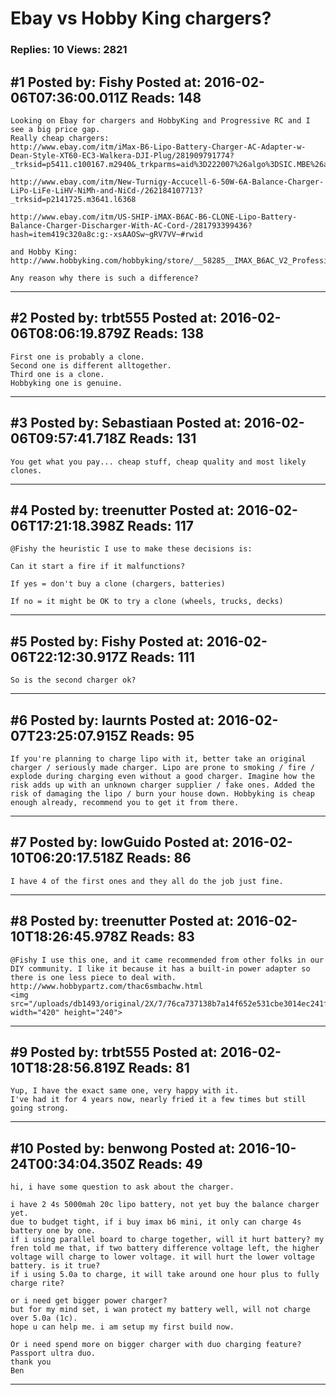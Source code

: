 # Ebay vs Hobby King chargers?

### Replies: 10 Views: 2821

## \#1 Posted by: Fishy Posted at: 2016-02-06T07:36:00.011Z Reads: 148

```
Looking on Ebay for chargers and HobbyKing and Progressive RC and I see a big price gap. 
Really cheap chargers:
http://www.ebay.com/itm/iMax-B6-Lipo-Battery-Charger-AC-Adapter-w-Dean-Style-XT60-EC3-Walkera-DJI-Plug/281909791774?_trksid=p5411.c100167.m2940&_trkparms=aid%3D222007%26algo%3DSIC.MBE%26ao%3D1%26asc%3D20140131123730%26meid%3Da3ccae76669b4fbcbc2def8895da7942%26pid%3D100167%26rk%3D5%26rkt%3D15%26sd%3D191785572192

http://www.ebay.com/itm/New-Turnigy-Accucell-6-50W-6A-Balance-Charger-LiPo-LiFe-LiHV-NiMh-and-NiCd-/262184107713?_trksid=p2141725.m3641.l6368

http://www.ebay.com/itm/US-SHIP-iMAX-B6AC-B6-CLONE-Lipo-Battery-Balance-Charger-Discharger-With-AC-Cord-/281793399436?hash=item419c320a8c:g:-xsAAOSw~gRV7VV~#rwid

and Hobby King: 
http://www.hobbyking.com/hobbyking/store/__58285__IMAX_B6AC_V2_Professional_Balance_Charger_Discharger.html

Any reason why there is such a difference?
```

---
## \#2 Posted by: trbt555 Posted at: 2016-02-06T08:06:19.879Z Reads: 138

```
First one is probably a clone.
Second one is different alltogether.
Third one is a clone.
Hobbyking one is genuine.
```

---
## \#3 Posted by: Sebastiaan Posted at: 2016-02-06T09:57:41.718Z Reads: 131

```
You get what you pay... cheap stuff, cheap quality and most likely clones.
```

---
## \#4 Posted by: treenutter Posted at: 2016-02-06T17:21:18.398Z Reads: 117

```
@Fishy the heuristic I use to make these decisions is: 

Can it start a fire if it malfunctions? 

If yes = don't buy a clone (chargers, batteries)

If no = it might be OK to try a clone (wheels, trucks, decks)
```

---
## \#5 Posted by: Fishy Posted at: 2016-02-06T22:12:30.917Z Reads: 111

```
So is the second charger ok?
```

---
## \#6 Posted by: laurnts Posted at: 2016-02-07T23:25:07.915Z Reads: 95

```
If you're planning to charge lipo with it, better take an original charger / seriously made charger. Lipo are prone to smoking / fire / explode during charging even without a good charger. Imagine how the risk adds up with an unknown charger supplier / fake ones. Added the risk of damaging the lipo / burn your house down. Hobbyking is cheap enough already, recommend you to get it from there.
```

---
## \#7 Posted by: lowGuido Posted at: 2016-02-10T06:20:17.518Z Reads: 86

```
I have 4 of the first ones and they all do the job just fine.
```

---
## \#8 Posted by: treenutter Posted at: 2016-02-10T18:26:45.978Z Reads: 83

```
@Fishy I use this one, and it came recommended from other folks in our DIY community. I like it because it has a built-in power adapter so there is one less piece to deal with. http://www.hobbypartz.com/thac6smbachw.html
<img src="/uploads/db1493/original/2X/7/76ca737138b7a14f652e531cbe3014ec241f4999.gif" width="420" height="240">
```

---
## \#9 Posted by: trbt555 Posted at: 2016-02-10T18:28:56.819Z Reads: 81

```
Yup, I have the exact same one, very happy with it. 
I've had it for 4 years now, nearly fried it a few times but still going strong.
```

---
## \#10 Posted by: benwong Posted at: 2016-10-24T00:34:04.350Z Reads: 49

```
hi, i have some question to ask about the charger.

i have 2 4s 5000mah 20c lipo battery, not yet buy the balance charger yet. 
due to budget tight, if i buy imax b6 mini, it only can charge 4s battery one by one. 
if i using parallel board to charge together, will it hurt battery? my fren told me that, if two battery difference voltage left, the higher voltage will charge to lower voltage. it will hurt the lower voltage battery. is it true?
if i using 5.0a to charge, it will take around one hour plus to fully charge rite?

or i need get bigger power charger? 
but for my mind set, i wan protect my battery well, will not charge over 5.0a (1c).
hope u can help me. i am setup my first build now.

Or i need spend more on bigger charger with duo charging feature? Passport ultra duo. 
thank you
Ben
```

---
